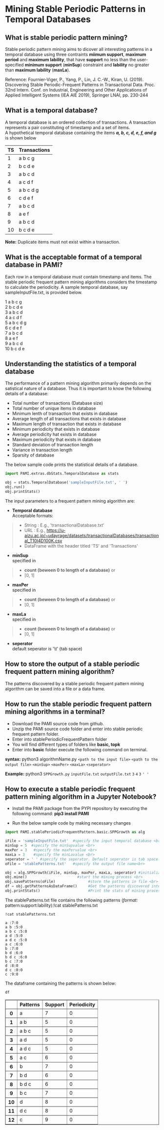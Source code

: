 # Mining Stable Periodic Patterns in Temporal Databases

## What is stable periodic pattern mining?

Stable periodic pattern mining aims to dicover all interesting patterns in a temporal database using three contraints **miimum support**, **maximum period** and **maximum lability**, that have **support** no less than the user-specified **minimum support** (**minSup**) constraint and **lability** no greater than **maximum lability** (**maxLa**). <br>

Reference: Fournier-Viger, P., Yang, P., Lin, J. C.-W., Kiran, U. (2019). Discovering Stable Periodic-Frequent Patterns in Transactional Data. Proc. 32nd Intern. Conf. on Industrial, Engineering and Other Applications of Applied Intelligent Systems (IEA AIE 2019), Springer LNAI, pp. 230-244

## What is a temporal database?

A temporal database is an ordered collection of transactions. A transaction represents a pair constituting of timestamp and a set of items. <br> 
A hypothetical temporal database containing the items **_a, b, c, d, e, f, and g_** is shown below

| TS  | Transactions |
|-----|--------------|
| 1   | a b c g      |
| 2   | b c d e      |
| 3   | a b c d      | 
| 4   | a c d f      |
| 5   | a b c d g    |
| 6   | c d e f      |
| 7   | a b c d      |
| 8   | a e f        | 
| 9   | a b c d      |
| 10  | b c d e      |

__Note:__  Duplicate items must not exist within a transaction.

## What is the acceptable format of a temporal database in PAMI?

Each row in a temporal database must contain timestamp and items. The stable periodic frequent pattern mining algorithms considers the timestamp to calculate the periodicity. A sample temporal database, say sampleInputFile.txt, is provided below.

1 a b c g <br>
2 b c d e <br>
3 a b c d <br>
4 a c d f <br>
5 a b c d g <br>
6 c d e f <br>
7 a b c d <br>
8 a e f <br>
9 a b c d <br>
10 b c d e <br>

## Understanding the statistics of a temporal database

The performance of a pattern mining algorithm primarily depends on the satistical nature of a database. Thus it is important to know the following details of a database: 
* Total number of transactions (Database size)
* Total number of unique items in database
* Minimum lenth of transaction that exists in database
* Average length of all transactions that exists in database
* Maximum length of transaction that exists in database
* Minimum periodicity that exists in database
* Average periodicity hat exists in database
* Maximum periodicity that exists in database
* Standard deviation of transaction length
* Variance in transaction length
* Sparsity of database

The below sample code prints the statistical details of a database.

```python
import PAMI.extras.dbStats.TemporalDatabase as stats

obj = stats.TemporalDatabase('sampleInputFile.txt', ' ')
obj.run()
obj.printStats() 
```

The input parameters to a frequent pattern mining algorithm are: 
* __Temporal database__  <br> Acceptable formats:
> * String : E.g., 'transactionalDatabase.txt'
> * URL  : E.g., https://u-aizu.ac.jp/~udayrage/datasets/transactionalDatabases/transactional_T10I4D100K.csv
> * DataFrame with the header titled 'TS' and 'Transactions'

* __minSup__  <br> specified in 
> * __count (beween 0 to length of a database)__ or 
> * [0, 1]

* __maxPer__  <br> specified in 
> * __count (beween 0 to length of a database)__ or 
> * [0, 1]

* __maxLa__  <br> specified in 
> * __count (beween 0 to length of a database)__ or 
> * [0, 1]

* __seperator__ <br> default seperator is '\t' (tab space)

## How to store the output of a stable periodic frequent pattern mining algorithm?
The patterns discovered by a stable periodic frequent pattern mining algorithm can be saved into a file or a data frame.

## How to run the stable periodic frequent pattern mining algorithms in a terminal?

* Download the PAMI source code from github.
* Unzip the PAMI source code folder and enter into stable periodic frequent pattern folder.
* Enter into stablePeriodicFrequentPattern folder
* You will find different types of folders like **basic, topk**
* Enter into **basic** folder execute the  following command on terminal.

__syntax:__ python3 algorithmName.py `<path to the input file>` `<path to the output file>` `<minSup>` `<maxPer>`  `<maxLa>`  `<seperator>`



__Example:__ python3 `SPPGrowth.py` `inputFile.txt` `outputFile.txt` `3` `4` `3` `' '`

## How to execute a stable periodic frequent pattern mining algorithm in a Jupyter Notebook?

- Install the PAMI package from the PYPI repository by executing the following command:   **pip3 install PAMI**
* Run the below sample code by making necessary changes


```python
import PAMI.stablePeriodicFrequentPattern.basic.SPPGrowth as alg 

iFile = 'sampleInputFile.txt'  #specify the input temporal database <br>
minSup = 5  #specify the minSupvalue <br>
maxPer = 3   #specify the maxPervalue <br>
maxLa = 3    #specify the minLavalue <br>
seperator = ' ' #specify the seperator. Default seperator is tab space. <br>
oFile = 'stablePatterns.txt'   #specify the output file name<br>

obj = alg.SPPGrowth(iFile, minSup, maxPer, maxLa, seperator) #initialize the algorithm <br>
obj.mine()                       #start the mining process <br>
obj.savePatterns(oFile)               #store the patterns in file <br>
df = obj.getPatternsAsDataFrame()     #Get the patterns discovered into a dataframe <br>
obj.printStats()                      #Print the stats of mining process
```

The stablePatterns.txt file contains the following patterns (*format:* pattern:support:lability):!cat stablePatterns.txt


```terminal
!cat stablePatterns.txt
```

    a :7:0 
    a b :5:0 
    a b c :5:0 
    a d :5:0 
    a d c :5:0 
    a c :6:0 
    b :7:0 
    b d :6:0 
    b d c :6:0 
    b c :7:0 
    d :8:0 
    d c :8:0 
    c :9:0 


The dataframe containing the patterns is shown below:


```python
df
```




<div>
<style scoped>
    .dataframe tbody tr th:only-of-type {
        vertical-align: middle;
    }

    .dataframe tbody tr th {
        vertical-align: top;
    }

    .dataframe thead th {
        text-align: right;
    }
</style>
<table border="1" class="dataframe">
  <thead>
    <tr style="text-align: right;">
      <th></th>
      <th>Patterns</th>
      <th>Support</th>
      <th>Periodicity</th>
    </tr>
  </thead>
  <tbody>
    <tr>
      <th>0</th>
      <td>a</td>
      <td>7</td>
      <td>0</td>
    </tr>
    <tr>
      <th>1</th>
      <td>a b</td>
      <td>5</td>
      <td>0</td>
    </tr>
    <tr>
      <th>2</th>
      <td>a b c</td>
      <td>5</td>
      <td>0</td>
    </tr>
    <tr>
      <th>3</th>
      <td>a d</td>
      <td>5</td>
      <td>0</td>
    </tr>
    <tr>
      <th>4</th>
      <td>a d c</td>
      <td>5</td>
      <td>0</td>
    </tr>
    <tr>
      <th>5</th>
      <td>a c</td>
      <td>6</td>
      <td>0</td>
    </tr>
    <tr>
      <th>6</th>
      <td>b</td>
      <td>7</td>
      <td>0</td>
    </tr>
    <tr>
      <th>7</th>
      <td>b d</td>
      <td>6</td>
      <td>0</td>
    </tr>
    <tr>
      <th>8</th>
      <td>b d c</td>
      <td>6</td>
      <td>0</td>
    </tr>
    <tr>
      <th>9</th>
      <td>b c</td>
      <td>7</td>
      <td>0</td>
    </tr>
    <tr>
      <th>10</th>
      <td>d</td>
      <td>8</td>
      <td>0</td>
    </tr>
    <tr>
      <th>11</th>
      <td>d c</td>
      <td>8</td>
      <td>0</td>
    </tr>
    <tr>
      <th>12</th>
      <td>c</td>
      <td>9</td>
      <td>0</td>
    </tr>
  </tbody>
</table>
</div>


